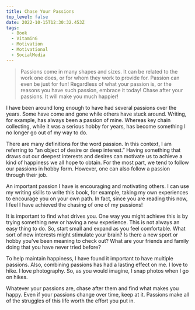 ```yaml
---
title: Chase Your Passions
top_level: false
date: 2022-10-15T12:30:32.453Z
tags:
  - Book
  - VitaminG
  - Motivation
  - Motivational
  - SocialMedia
---
```

> Passions come in many shapes and sizes. It can be related to the work one does, or for whom they work to provide for. Passion can even be just for fun! Regardless of what your passion is, or the reasons you have such passion, embrace it today! Chase after your passions. It will make you much happier!

I have been around long enough to have had several passions over the years. Some have come and gone while others have stuck around. Writing, for example, has always been a passion of mine. Whereas key chain collecting, while it was a serious hobby for years, has become something I no longer go out of my way to do.

There are many definitions for the word passion. In this context, I am referring to “an object of desire or deep interest.” Having something that draws out our deepest interests and desires can motivate us to achieve a kind of happiness we all hope to obtain. For the most part, we tend to follow our passions in hobby form. However, one can also follow a passion through their job.

An important passion I have is encouraging and motivating others. I can use my writing skills to write this book, for example, taking my own experiences to encourage you on your own path. In fact, since you are reading this now, I feel I have achieved the chasing of one of my passions!

It is important to find what drives you. One way you might achieve this is by trying something new or having a new experience. This is not always an easy thing to do. So, start small and expand as you feel comfortable. What sort of new interests might stimulate your brain? Is there a new sport or hobby you've been meaning to check out? What are your friends and family doing that you have never tried before?

To help maintain happiness, I have found it important to have multiple passions. Also, combining passions has had a lasting effect on me. I love to hike. I love photography. So, as you would imagine, I snap photos when I go on hikes.

Whatever your passions are, chase after them and find what makes you happy. Even if your passions change over time, keep at it. Passions make all of the struggles of this life worth the effort you put in.